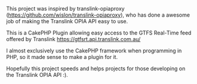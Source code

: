 This project was inspired by translink-opiaproxy (https://github.com/wislon/translink-opiaproxy), who has done a awesome job of making the 
Translink OPIA API easy to use.

This is a CakePHP Plugin allowing easy access to the GTFS Real-Time feed offered by Translink
https://gtfsrt.api.translink.com.au/

I almost exclusively use the CakePHP framework when programming in PHP, so it made sense to make a plugin for it.

Hopefully this project speeds and helps projects for those developing on the Translink OPIA API :).
